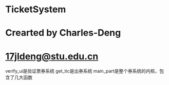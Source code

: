 # TicketSystem
# Crearted by Charles-Deng
# 17jldeng@stu.edu.cn
verify_ui是验证票券系统
get_tic是出券系统
main_part是整个券系统的内核，包含了几大函数
